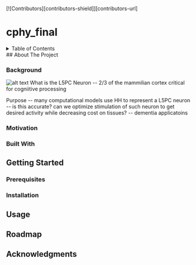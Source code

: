 [![Contributors][contributors-shield]][contributors-url] 

# cphy_final

<!-- TABLE OF CONTENTS -->
<details>
  <summary>Table of Contents</summary>
  <ol>
    <li>
      <a href="#about-the-project">About The Project</a>
       <ul>
        <li><a href="#Background">Background</a></li>
      </ul>
      <ul>
        <li><a href="#Motivations">Motivation</a></li>
      </ul>
      <ul>
        <li><a href="#built-with">Built With</a></li>
      </ul>
    </li>
    <li>
      <a href="#getting-started">Getting Started</a>
      <ul>
        <li><a href="#prerequisites">Prerequisites</a></li>
        <li><a href="#installation">Installation</a></li>
      </ul>
    </li>
    <li><a href="#usage">Usage</a></li>
    <li><a href="#roadmap">Roadmap</a></li>
    <li><a href="#contributing">Contributing</a></li>
    <li><a href="#acknowledgments">Acknowledgments</a></li>
  </ol>
</details>
## About The Project 

### Background 
![alt text]([http://url/to/img.png](https://raw.github.com/OpenSourceBrain/L5bPyrCellHayEtAl2011/master/neuroConstruct/images/large.png))
What is the L5PC Neuron -- 2/3 of the mammilian cortex critical for cogniitive processing 

Purpose -- many computational models use HH to represent a L5PC neuron -- is this accurate? can we optimize stimulation of such neuron to get desired activity while decreasing cost on tissues? -- dementia applicatoins 

### Motivation

### Built With 

## Getting Started 
### Prerequisites
### Installation 

## Usage

## Roadmap

## Acknowledgments
